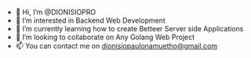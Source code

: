 - 👋 Hi, I’m @DIONISIOPRO
- 👀 I’m interested in Backend Web Development
- 🌱 I’m currently learning how to create Betteer Server side Applications
- 💞️ I’m looking to collaborate on Any Golang Web Project
- 📫 You can contact me on dionisiopaulonamuetho@gmail.com
